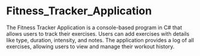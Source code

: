 # Fitness_Tracker_Application
The Fitness Tracker Application is a console-based program in C# that allows users to track their exercises. Users can add exercises with details like type, duration, intensity, and notes. The application provides a log of all exercises, allowing users to view and manage their workout history.

